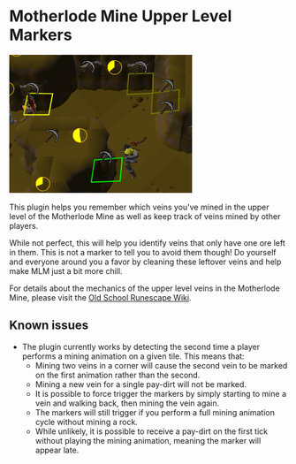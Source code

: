 # Motherlode Mine Upper Level Markers
![MLM Markers in Action](mlmmarkers.png)

This plugin helps you remember which veins you've mined in
the upper level of the Motherlode Mine as well as keep track
of veins mined by other players.

While not perfect, this will help you identify veins that only
have one ore left in them. This is not a marker to tell you to
avoid them though! Do yourself and everyone around you a favor
by cleaning these leftover veins and help make MLM just a bit
more chill.

For details about the mechanics of the upper level veins in the Motherlode Mine, please visit the
[Old School Runescape Wiki](https://oldschool.runescape.wiki/w/Motherlode_Mine#Upper_level).

## Known issues

* The plugin currently works by detecting the second time a player
  performs a mining animation on a given tile. This means that:
  * Mining two veins in a corner will cause the second vein to be
    marked on the first animation rather than the second.
  * Mining a new vein for a single pay-dirt will not be marked.
  * It is possible to force trigger the markers by simply starting
    to mine a vein and walking back, then mining the vein again.
  * The markers will still trigger if you perform a full mining
    animation cycle without mining a rock.
  * While unlikely, it is possible to receive a pay-dirt on the
    first tick without playing the mining animation, meaning the
    marker will appear late.

